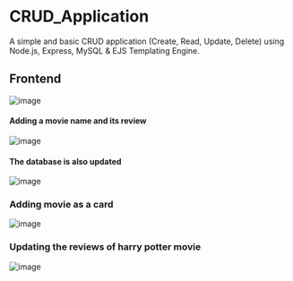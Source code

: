# CRUD_Application
A simple and basic CRUD application (Create, Read, Update, Delete) using Node.js, Express, MySQL &amp; EJS Templating Engine.
## Frontend
![image](https://github.com/Karrmanbhatia/CRUD_Application/assets/77549255/0c9bdb94-e752-47ce-9933-8c35ac8a3724)
<br>
#### Adding a movie name and its review <br>
![image](https://github.com/Karrmanbhatia/CRUD_Application/assets/77549255/0ad5d3fb-4a09-4cea-a73a-f2532c825f42)
<br>
#### The database is also updated<br>
![image](https://github.com/Karrmanbhatia/CRUD_Application/assets/77549255/55a59372-b92e-4145-b671-334446f20b4d)
### Adding movie as a card <br>
![image](https://github.com/Karrmanbhatia/CRUD_Application/assets/77549255/fb8d014b-e9e6-4544-a94b-91365dd6b38d)
### Updating the reviews of harry potter movie
![image](https://github.com/Karrmanbhatia/CRUD_Application/assets/77549255/f5dc0466-ae88-4eab-94ac-ae3f311e62da)



<!-- 
## Creating database and table

create database test;

![image](https://github.com/Karrmanbhatia/CRUD_Application/assets/77549255/4be47394-fa4f-49fe-9bac-23acdbbff5a5)
 -->

